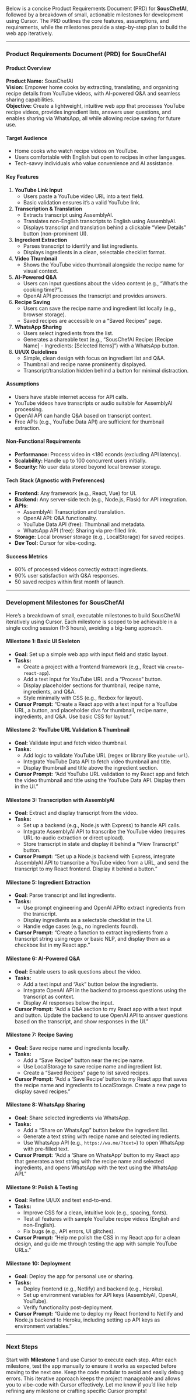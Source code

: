 Below is a concise Product Requirements Document (PRD) for **SousChefAI**, followed by a breakdown of small, actionable milestones for development using Cursor. The PRD outlines the core features, assumptions, and requirements, while the milestones provide a step-by-step plan to build the web app iteratively.

---

### Product Requirements Document (PRD) for SousChefAI

#### Product Overview
**Product Name:** SousChefAI  
**Vision:** Empower home cooks by extracting, translating, and organizing recipe details from YouTube videos, with AI-powered Q&A and seamless sharing capabilities.  
**Objective:** Create a lightweight, intuitive web app that processes YouTube recipe videos, provides ingredient lists, answers user questions, and enables sharing via WhatsApp, all while allowing recipe saving for future use.

#### Target Audience
- Home cooks who watch recipe videos on YouTube.
- Users comfortable with English but open to recipes in other languages.
- Tech-savvy individuals who value convenience and AI assistance.

#### Key Features
1. **YouTube Link Input**
   - Users paste a YouTube video URL into a text field.
   - Basic validation ensures it’s a valid YouTube link.
2. **Transcription & Translation**
   - Extracts transcript using AssemblyAI.
   - Translates non-English transcripts to English using AssemblyAI.
   - Displays transcript and translation behind a clickable “View Details” button (non-prominent UI).
3. **Ingredient Extraction**
   - Parses transcript to identify and list ingredients.
   - Displays ingredients in a clean, selectable checklist format.
4. **Video Thumbnail**
   - Shows the YouTube video thumbnail alongside the recipe name for visual context.
5. **AI-Powered Q&A**
   - Users can input questions about the video content (e.g., “What’s the cooking time?”).
   - OpenAI API processes the transcript and provides answers.
6. **Recipe Saving**
   - Users can save the recipe name and ingredient list locally (e.g., browser storage).
   - Saved recipes are accessible on a “Saved Recipes” page.
7. **WhatsApp Sharing**
   - Users select ingredients from the list.
   - Generates a shareable text (e.g., “SousChefAI Recipe: [Recipe Name] - Ingredients: [Selected Items]”) with a WhatsApp button.
8. **UI/UX Guidelines**
   - Simple, clean design with focus on ingredient list and Q&A.
   - Thumbnail and recipe name prominently displayed.
   - Transcript/translation hidden behind a button for minimal distraction.

#### Assumptions
- Users have stable internet access for API calls.
- YouTube videos have transcripts or audio suitable for AssemblyAI processing.
- OpenAI API can handle Q&A based on transcript context.
- Free APIs (e.g., YouTube Data API) are sufficient for thumbnail extraction.

#### Non-Functional Requirements
- **Performance:** Process video in <180 econds (excluding API latency).
- **Scalability:** Handle up to 100 concurrent users initially.
- **Security:** No user data stored beyond local browser storage.

#### Tech Stack (Agnostic with Preferences)
- **Frontend:** Any framework (e.g., React, Vue) for UI.
- **Backend:** Any server-side tech (e.g., Node.js, Flask) for API integration.
- **APIs:**
  - AssemblyAI: Transcription and translation.
  - OpenAI API: Q&A functionality.
  - YouTube Data API (free): Thumbnail and metadata.
  - WhatsApp API (free): Sharing via pre-filled link.
- **Storage:** Local browser storage (e.g., LocalStorage) for saved recipes.
- **Dev Tool:** Cursor for vibe-coding.

#### Success Metrics
- 80% of processed videos correctly extract ingredients.
- 90% user satisfaction with Q&A responses.
- 50 saved recipes within first month of launch.

---

### Development Milestones for SousChefAI

Here’s a breakdown of small, executable milestones to build SousChefAI iteratively using Cursor. Each milestone is scoped to be achievable in a single coding session (1-3 hours), avoiding a big-bang approach.

#### Milestone 1: Basic UI Skeleton
- **Goal:** Set up a simple web app with input field and static layout.
- **Tasks:**
  - Create a project with a frontend framework (e.g., React via `create-react-app`).
  - Add a text input for YouTube URL and a “Process” button.
  - Display placeholder sections for thumbnail, recipe name, ingredients, and Q&A.
  - Style minimally with CSS (e.g., flexbox for layout).
- **Cursor Prompt:** “Create a React app with a text input for a YouTube URL, a button, and placeholder divs for thumbnail, recipe name, ingredients, and Q&A. Use basic CSS for layout.”

#### Milestone 2: YouTube URL Validation & Thumbnail
- **Goal:** Validate input and fetch video thumbnail.
- **Tasks:**
  - Add logic to validate YouTube URL (regex or library like `youtube-url`).
  - Integrate YouTube Data API to fetch video thumbnail and title.
  - Display thumbnail and title above the ingredient section.
- **Cursor Prompt:** “Add YouTube URL validation to my React app and fetch the video thumbnail and title using the YouTube Data API. Display them in the UI.”

#### Milestone 3: Transcription with AssemblyAI
- **Goal:** Extract and display transcript from the video.
- **Tasks:**
  - Set up a backend (e.g., Node.js with Express) to handle API calls.
  - Integrate AssemblyAI API to transcribe the YouTube video (requires URL-to-audio extraction or direct upload).
  - Store transcript in state and display it behind a “View Transcript” button.
- **Cursor Prompt:** “Set up a Node.js backend with Express, integrate AssemblyAI API to transcribe a YouTube video from a URL, and send the transcript to my React frontend. Display it behind a button.”

#### Milestone 5: Ingredient Extraction
- **Goal:** Parse transcript and list ingredients.
- **Tasks:**
  - Use prompt engineering and OpenAI APIto extract ingredients from the transcript.
  - Display ingredients as a selectable checklist in the UI.
  - Handle edge cases (e.g., no ingredients found).
- **Cursor Prompt:** “Create a function to extract ingredients from a transcript string using regex or basic NLP, and display them as a checkbox list in my React app.”

#### Milestone 6: AI-Powered Q&A
- **Goal:** Enable users to ask questions about the video.
- **Tasks:**
  - Add a text input and “Ask” button below the ingredients.
  - Integrate OpenAI API in the backend to process questions using the transcript as context.
  - Display AI responses below the input.
- **Cursor Prompt:** “Add a Q&A section to my React app with a text input and button. Update the backend to use OpenAI API to answer questions based on the transcript, and show responses in the UI.”

#### Milestone 7: Recipe Saving
- **Goal:** Save recipe name and ingredients locally.
- **Tasks:**
  - Add a “Save Recipe” button near the recipe name.
  - Use LocalStorage to save recipe name and ingredient list.
  - Create a “Saved Recipes” page to list saved recipes.
- **Cursor Prompt:** “Add a ‘Save Recipe’ button to my React app that saves the recipe name and ingredients to LocalStorage. Create a new page to display saved recipes.”

#### Milestone 8: WhatsApp Sharing
- **Goal:** Share selected ingredients via WhatsApp.
- **Tasks:**
  - Add a “Share on WhatsApp” button below the ingredient list.
  - Generate a text string with recipe name and selected ingredients.
  - Use WhatsApp API (e.g., `https://wa.me/?text=`) to open WhatsApp with pre-filled text.
- **Cursor Prompt:** “Add a ‘Share on WhatsApp’ button to my React app that generates a text string with the recipe name and selected ingredients, and opens WhatsApp with the text using the WhatsApp API.”

#### Milestone 9: Polish & Testing
- **Goal:** Refine UI/UX and test end-to-end.
- **Tasks:**
  - Improve CSS for a clean, intuitive look (e.g., spacing, fonts).
  - Test all features with sample YouTube recipe videos (English and non-English).
  - Fix bugs (e.g., API errors, UI glitches).
- **Cursor Prompt:** “Help me polish the CSS in my React app for a clean design, and guide me through testing the app with sample YouTube URLs.”

#### Milestone 10: Deployment
- **Goal:** Deploy the app for personal use or sharing.
- **Tasks:**
  - Deploy frontend (e.g., Netlify) and backend (e.g., Heroku).
  - Set up environment variables for API keys (AssemblyAI, OpenAI, YouTube).
  - Verify functionality post-deployment.
- **Cursor Prompt:** “Guide me to deploy my React frontend to Netlify and Node.js backend to Heroku, including setting up API keys as environment variables.”

---

### Next Steps
Start with **Milestone 1** and use Cursor to execute each step. After each milestone, test the app manually to ensure it works as expected before moving to the next one. Keep the code modular to avoid and easily debug errors. This iterative approach keeps the project manageable and allows you to vibe-code with Cursor effectively. Let me know if you’d like help refining any milestone or crafting specific Cursor prompts!